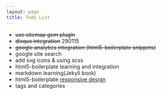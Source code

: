 ```yaml
---
layout: page
title: Todo List
---
```


* <del>use sitemap gem plugin</del>
* <del>disqus integration</del> 290115
* <del>google analytics integration (html5-boilerplate snippets)</del>
* google site search
* add svg icons & using scss
* html5-boilerplate learning and integration
* markdown learning(Jekyll book)
* html5-boilerplate [responsive design](http://verekia.com/initializr/responsive-template)
* tags and categories

